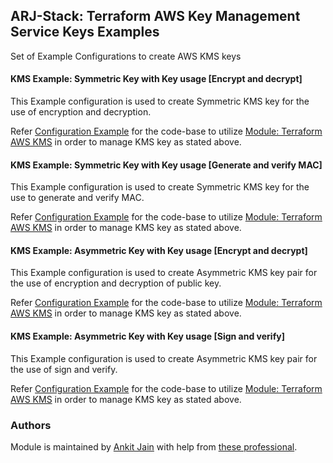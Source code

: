 ## ARJ-Stack: Terraform AWS Key Management Service Keys Examples

Set of Example Configurations to create AWS KMS keys

#### KMS Example: Symmetric Key with Key usage [Encrypt and decrypt]

This Example configuration is used to create Symmetric KMS key for the use of encryption and decryption.

Refer [Configuration Example](https://github.com/arjstack/terraform-aws-examples/tree/main/aws-kms/symmetric-encryption) for the code-base to utilize [Module: Terraform AWS KMS](https://github.com/arjstack/terraform-aws-kms) in order to manage KMS key as stated above.

#### KMS Example: Symmetric Key with Key usage [Generate and verify MAC]

This Example configuration is used to create Symmetric KMS key for the use to generate and verify MAC.

Refer [Configuration Example](https://github.com/arjstack/terraform-aws-examples/tree/main/aws-kms/symmetric-hmac) for the code-base to utilize [Module: Terraform AWS KMS](https://github.com/arjstack/terraform-aws-kms) in order to manage KMS key as stated above.

#### KMS Example: Asymmetric Key with Key usage [Encrypt and decrypt]

This Example configuration is used to create Asymmetric KMS key pair for the use of encryption and decryption of public key.

Refer [Configuration Example](https://github.com/arjstack/terraform-aws-examples/tree/main/aws-kms/asymmetric-encryption) for the code-base to utilize [Module: Terraform AWS KMS](https://github.com/arjstack/terraform-aws-kms) in order to manage KMS key as stated above.

#### KMS Example: Asymmetric Key with Key usage [Sign and verify]

This Example configuration is used to create Asymmetric KMS key pair for the use of sign and verify.

Refer [Configuration Example](https://github.com/arjstack/terraform-aws-examples/tree/main/aws-kms/asymmetric-sign-verify) for the code-base to utilize [Module: Terraform AWS KMS](https://github.com/arjstack/terraform-aws-kms) in order to manage KMS key as stated above.

### Authors

Module is maintained by [Ankit Jain](https://github.com/ankit-jn) with help from [these professional](https://github.com/arjstack/terraform-aws-examples/graphs/contributors).